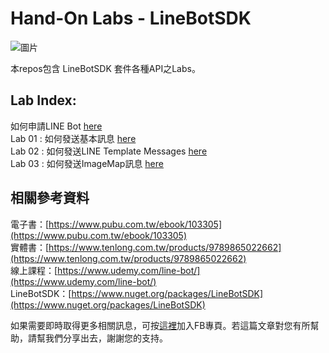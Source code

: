 # Hand-On Labs - LineBotSDK 

![圖片](https://i.imgur.com/nKmrTnO.png)   

本repos包含 LineBotSDK 套件各種API之Labs。

Lab Index:
---
如何申請LINE Bot [here](https://github.com/isdaviddong/HOL-LineBotSDK/blob/master/00.%20%E5%A6%82%E4%BD%95%E7%94%B3%E8%AB%8BLINE%20Bot.md)  
Lab 01 : 如何發送基本訊息 [here](https://github.com/isdaviddong/HOL-LineBotSDK/blob/master/basic/Lab%2001%20:%20%E5%9F%BA%E6%9C%AC%E8%A8%8A%E6%81%AF%E6%8E%A8%E9%80%81.md)  
Lab 02 : 如何發送LINE Template Messages [here](https://github.com/isdaviddong/HOL-LineBotSDK/blob/master/basic/Lab%2002%20:%20%E6%8E%A8%E9%80%81LINE%20Template%20Messages.md)  
Lab 03 : 如何發送ImageMap訊息 [here](https://github.com/isdaviddong/HOL-LineBotSDK/blob/master/basic/Lab%2003:%E5%A6%82%E4%BD%95%E7%99%BC%E9%80%81ImageMap%E8%A8%8A%E6%81%AF.md)  


相關參考資料
---
電子書：[https://www.pubu.com.tw/ebook/103305](https://www.pubu.com.tw/ebook/103305)  
實體書：[https://www.tenlong.com.tw/products/9789865022662](https://www.tenlong.com.tw/products/9789865022662)  
線上課程：[https://www.udemy.com/line-bot/](https://www.udemy.com/line-bot/)  
LineBotSDK：[https://www.nuget.org/packages/LineBotSDK](https://www.nuget.org/packages/LineBotSDK)  

如果需要即時取得更多相關訊息，可按[這裡](https://www.facebook.com/DotNetWalker/)加入FB專頁。若這篇文章對您有所幫助，請幫我們分享出去，謝謝您的支持。
